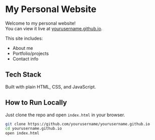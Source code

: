 # My Personal Website

Welcome to my personal website!  
You can view it live at [yourusername.github.io](https://yourusername.github.io).

This site includes:
- About me
- Portfolio/projects
- Contact info

## Tech Stack
Built with plain HTML, CSS, and JavaScript.

## How to Run Locally
Just clone the repo and open `index.html` in your browser.

```bash
git clone https://github.com/yourusername/yourusername.github.io
cd yourusername.github.io
open index.html
